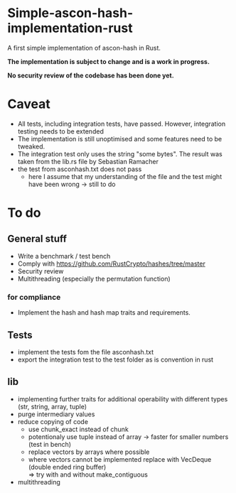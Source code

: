 # Simple-ascon-hash-implementation-rust
A first simple implementation of ascon-hash in Rust. 

**The implementation is subject to change and is a work in progress.**


**No security review of the codebase has been done yet.**

# Caveat 
- All tests, including integration tests, have passed. However, integration testing needs to be extended 
- The implementation is still unoptimised and some features need to be tweaked.
- The integration test only uses the string "some bytes". The result was taken from the lib.rs file by Sebastian Ramacher
- the test from asconhash.txt does not pass
  - here I assume that my understanding of the file and the test might have been wrong -> still to do
 
# To do

## General stuff 
- Write a benchmark / test bench
- Comply with https://github.com/RustCrypto/hashes/tree/master
- Security review
- Multithreading (especially the permutation function)

### for compliance
- Implement the hash and hash map traits and requirements.

## Tests
- implement the tests fom the file asconhash.txt
- export the integration test to the test folder as is convention in rust

## lib
- implementing further traits for additional operability with different types (str, string, array, tuple)
- purge intermediary values
- reduce copying of code
  - use chunk_exact instead of chunk
  - potentionaly use tuple instead of array -> faster for smaller numbers (test in bench)
  - replace vectors by arrays where possible
  - where vectors cannot be implemented replace with VecDeque (double ended ring buffer) <br>
    $\Rightarrow$ try with and without make_contiguous
- multithreading 
